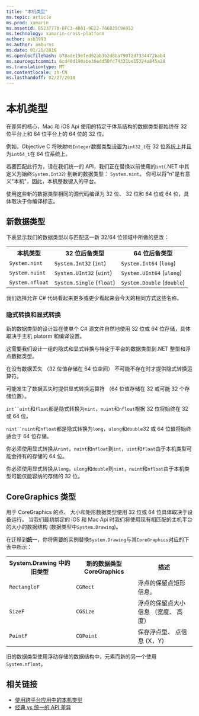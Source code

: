```yaml
---
title: "本机类型"
ms.topic: article
ms.prod: xamarin
ms.assetid: B5237770-0FC3-4B01-9E22-766B35C9A952
ms.technology: xamarin-cross-platform
author: asb3993
ms.author: amburns
ms.date: 01/25/2016
ms.openlocfilehash: b78ade19efed92ab3b2d8ba790f2d7334472bab4
ms.sourcegitcommit: 6cd40d190abe38edd50fc74331be15324a845a28
ms.translationtype: MT
ms.contentlocale: zh-CN
ms.lasthandoff: 02/27/2018
---
```

# <a name="native-types"></a>本机类型

在差异的核心，Mac 和 iOS Api 使用的特定于体系结构的数据类型都始终在 32 位平台上和 64 位平台上的 64 位的 32 位。

例如，Objective C 将映射`NSInteger`数据类型设置为`int32_t`在 32 位系统上并且为`int64_t`在 64 位系统上。

若要匹配此行为，请在我们统一的 API，我们正在替换以前使用的`int`(.NET 中其定义为始终`System.Int32`) 到新的数据类型： `System.nint`。  你可以将"n"是有意义"本机"，因此，本机整数键入的平台。

使用这些新的数据类型相同的源代码编译为 32 位、 32 位和 64 位或 64 位，具体取决于你编译标志。

## <a name="new-data-types"></a>新数据类型

下表显示我们的数据类型以与匹配这一新 32/64 位领域中所做的更改：

<table>
        <tr>
            <th>本机类型</th>
            <th>32 位后备类型</th> 
            <th>64 位后备类型</th>
        </tr>
        <tr>
            <td><code>System.nint</code></td>
        <td><code>System.Int32</code> (<code>int</code>)</td>
        <td><code>System.Int64</code> (<code>long</code>)</td>
        </tr>
        <tr>
            <td><code>System.nuint</code></td>
        <td><code>System.UInt32</code> (<code>uint</code>)</td>
        <td><code>System.UInt64</code> (<code>ulong</code>)</td>
        </tr>
        <tr>
            <td><code>System.nfloat</code></td>
        <td><code>System.Single</code> (<code>float</code>)</td>
        <td><code>System.Double</code> (<code>double</code>)</td>
        </tr>
    </table>

我们选择允许 C# 代码看起来更多或更少看起来会今天的相同方式这些名称。

### <a name="implicit-and-explicit-conversions"></a>隐式转换和显式转换

新的数据类型的设计旨在使单个 C# 源文件自然地使用 32 位或 64 位存储，具体取决于主机 platorm 和编译设置。

这需要我们设计一组的隐式和显式转换与特定于平台的数据类型到.NET 整型和浮点数据类型。

在没有数据丢失 （32 位值存储在 64 位空间） 不可能不存在时才提供隐式转换运算符。

可能发生了数据丢失时提供显式转换运算符 （64 位值存储在 32 或可能 32 个存储位置）。

 `int``uint`和`float`都是隐式转换为`nint`，`nuint`和`nfloat`根据 32 位将始终在 32 或 64 位。

 `nint``nuint`和`nfloat`都是隐式转换为`long`，`ulong`和`double`32 或 64 位值将始终适合于 64 位存储。

你必须使用显式转换从`nint`，`nuint`和`nfloat`到`int`，`uint`和`float`由于本机类型可能会持有的存储的 64 位。

你必须使用显式转换从`long`，`ulong`和`double`到`nint`，`nuint`和`nfloat`由于本机类型可能仅能容纳的存储的 32 位。

## <a name="coregraphics-types"></a>CoreGraphics 类型

用于 CoreGraphics 的点、 大小和矩形数据类型使用 32 位或 64 位具体取决于设备运行。  当我们最初绑定的 iOS 和 Mac Api 时我们将使用现有相匹配的主机平台的大小的数据结构 (数据类型中`System.Drawing`)。

在迁移到**统一**，你将需要的实例替换`System.Drawing`与其`CoreGraphics`对应的下表中所示：

<table>
        <tr>
            <th>System.Drawing 中的旧类型</th>
            <th>新的数据类型 CoreGraphics</th> 
            <th>描述</th>
        </tr>
        <tr>
        <td><code>RectangleF</code></td>
        <td><code>CGRect</code></td>
        <td>浮点的保留点矩形信息。  </td>
        </tr>
        <tr>
        <td><code>SizeF</code></td>
        <td><code>CGSize</code></td>
        <td>浮点的保留点大小信息 （宽度、 高度）</td>
        </tr>
        <tr>
        <td><code>PointF</code></td>
        <td><code>CGPoint</code></td>
        <td>保存浮点型、 点信息 (X，Y)</td>
        </tr>
    </table>

旧的数据类型使用浮动存储的数据结构中，元素而新的另一个使用`System.nfloat`。

## <a name="related-links"></a>相关链接

- [使用跨平台应用中的本机类型](~/cross-platform/macios/native-types-cross-platform.md)
- [经典 vs 统一的 API 差异](http://developer.xamarin.comhttps://developer.xamarin.com/releases/ios/api_changes/classic-vs-unified-8.6.0/)
